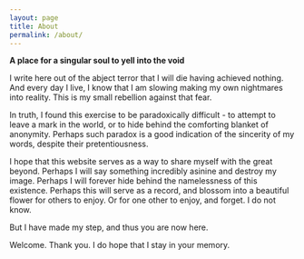 ```yaml
---
layout: page
title: About
permalink: /about/
---
```


**A place for a singular soul to yell into the void**

I write here out of the abject terror that I will die having achieved nothing.
And every day I live, I know that I am slowing making my own nightmares into reality.
This is my small rebellion against that fear.

In truth, I found this exercise to be paradoxically difficult - to attempt to leave a mark in the world, or to hide behind the comforting blanket of anonymity. Perhaps such paradox is a good indication of the sincerity of my words, despite their pretentiousness.

I hope that this website serves as a way to share myself with the great beyond. Perhaps I will say something incredibly asinine and destroy my image. Perhaps I will forever hide behind the namelessness of this existence. Perhaps this will serve as a record, and blossom into a beautiful flower for others to enjoy. Or for one other to enjoy, and forget. I do not know.

But I have made my step, and thus you are now here.

Welcome. Thank you. I do hope that I stay in your memory.